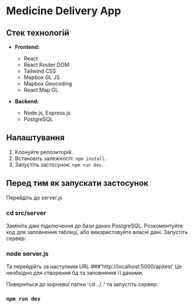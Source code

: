 # Medicine Delivery App

## Стек технологій
- **Frontend:**
  - React
  - React Router DOM
  - Tailwind CSS
  - Mapbox GL JS 
  - Mapbox Geocoding 
  - React Map GL

- **Backend:**
  - Node.js, Express.js
  - PostgreSQL
 
## Налаштування
1. Клонуйте репозиторій.
2. Встановіть залежності: `npm install`.
3. Запустіть застосунок: `npm run dev`.

## Перед тим як запускати застосунок

Перейдіть до server.js

### cd src/server

Замініть дані підключення до бази даних PostgreSQL. Розкоментуйте код для заповнення таблиці, або використовуйте власні дані.
Запустіть сервер:

### node server.js

Та перейдійть за наступним URL 
###'http://localhost:5000/apitest'
Це необхідно для створення бд та заповнення її даними.

Поверніться до корневої папки 'cd ../..' та запустіть сервер:

### `npm run dev`

